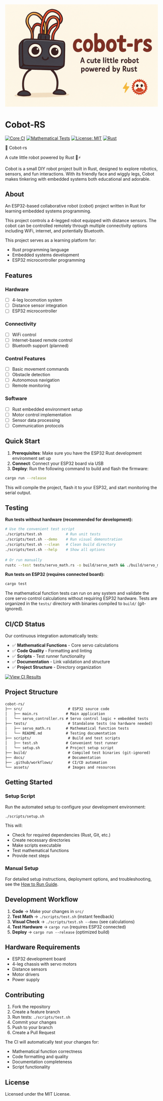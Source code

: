 ![Cobot-RS banner](assets/banner.png)

# Cobot-RS

[![Core CI](https://github.com/amadeu01/cobot-rs/workflows/Core%20CI/badge.svg)](https://github.com/amadeu01/cobot-rs/actions/workflows/core.yml)
[![Mathematical Tests](https://github.com/amadeu01/cobot-rs/workflows/Core%20CI/badge.svg?event=push)](https://github.com/amadeu01/cobot-rs/actions/workflows/core.yml)
[![License: MIT](https://img.shields.io/badge/License-MIT-yellow.svg)](https://opensource.org/licenses/MIT)
[![Rust](https://img.shields.io/badge/rust-1.88%2B-orange.svg)](https://www.rust-lang.org/)

🤖 Cobot-rs

A cute little robot powered by Rust 🦀⚡

Cobot is a small DIY robot project built in Rust, designed to explore robotics, sensors, and fun interactions. With its friendly face and wiggly legs, Cobot makes tinkering with embedded systems both educational and adorable.

## About

An ESP32-based collaborative robot (cobot) project written in Rust for learning embedded systems programming.

This project controls a 4-legged robot equipped with distance sensors. The cobot can be controlled remotely through multiple connectivity options including WiFi, internet, and potentially Bluetooth.

This project serves as a learning platform for:
- Rust programming language
- Embedded systems development
- ESP32 microcontroller programming

## Features

### Hardware
- [ ] 4-leg locomotion system
- [ ] Distance sensor integration
- [ ] ESP32 microcontroller

### Connectivity
- [ ] WiFi control
- [ ] Internet-based remote control
- [ ] Bluetooth support (planned)

### Control Features
- [ ] Basic movement commands
- [ ] Obstacle detection
- [ ] Autonomous navigation
- [ ] Remote monitoring

### Software
- [ ] Rust embedded environment setup
- [ ] Motor control implementation
- [ ] Sensor data processing
- [ ] Communication protocols

## Quick Start

1. **Prerequisites**: Make sure you have the ESP32 Rust development environment set up
2. **Connect**: Connect your ESP32 board via USB
3. **Deploy**: Run the following command to build and flash the firmware:

```bash
cargo run --release
```

This will compile the project, flash it to your ESP32, and start monitoring the serial output.

## Testing

**Run tests without hardware (recommended for development):**
```bash
# Use the convenient test script
./scripts/test.sh           # Run unit tests
./scripts/test.sh --demo    # Run visual demonstration
./scripts/test.sh --clean   # Clean build directory
./scripts/test.sh --help    # Show all options

# Or run manually
rustc --test tests/servo_math.rs -o build/servo_math && ./build/servo_math
```

**Run tests on ESP32 (requires connected board):**
```bash
cargo test
```

The mathematical function tests can run on any system and validate the core servo control calculations without requiring ESP32 hardware. Tests are organized in the `tests/` directory with binaries compiled to `build/` (git-ignored).

## CI/CD Status

Our continuous integration automatically tests:
- ✅ **Mathematical Functions** - Core servo calculations
- ✅ **Code Quality** - Formatting and linting  
- ✅ **Scripts** - Test runner functionality
- ✅ **Documentation** - Link validation and structure
- ✅ **Project Structure** - Directory organization

[![View CI Results](https://img.shields.io/github/workflow/status/amadeu01/cobot-rs/Core%20CI?label=tests&logo=github)](https://github.com/amadeu01/cobot-rs/actions)

## Project Structure

```
cobot-rs/
├── src/                     # ESP32 source code
│   ├── main.rs             # Main application
│   └── servo_controller.rs # Servo control logic + embedded tests
├── tests/                   # Standalone tests (no hardware needed)
│   ├── servo_math.rs       # Mathematical function tests
│   └── README.md           # Testing documentation
├── scripts/                 # Build and test scripts
│   ├── test.sh             # Convenient test runner
│   └── setup.sh            # Project setup script
├── build/                   # Compiled test binaries (git-ignored)
├── docs/                    # Documentation
├── .github/workflows/       # CI/CD automation
└── assets/                  # Images and resources
```

## Getting Started

### Setup Script
Run the automated setup to configure your development environment:

```bash
./scripts/setup.sh
```

This will:
- Check for required dependencies (Rust, Git, etc.)
- Create necessary directories
- Make scripts executable
- Test mathematical functions
- Provide next steps

### Manual Setup
For detailed setup instructions, deployment options, and troubleshooting, see the [How to Run Guide](docs/how_to_run.md).

## Development Workflow

1. **Code** → Make your changes in `src/`
2. **Test Math** → `./scripts/test.sh` (instant feedback)
3. **Visual Check** → `./scripts/test.sh --demo` (see calculations)
4. **Test Hardware** → `cargo run` (requires ESP32 connected)
5. **Deploy** → `cargo run --release` (optimized build)

## Hardware Requirements

- ESP32 development board
- 4-leg chassis with servo motors
- Distance sensors
- Motor drivers
- Power supply

## Contributing

1. Fork the repository
2. Create a feature branch
3. Run tests: `./scripts/test.sh`
4. Commit your changes
5. Push to your branch
6. Create a Pull Request

The CI will automatically test your changes for:
- Mathematical function correctness
- Code formatting and quality
- Documentation completeness
- Script functionality

## License

Licensed under the MIT License.